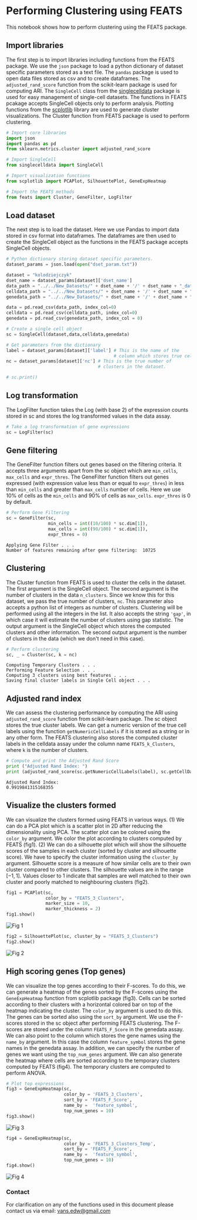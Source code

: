# Performing Clustering using FEATS

This notebook shows how to perform clustering using the FEATS package.

## Import libraries

The first step is to import libraries including functions from the FEATS package. We use the `json` package to load a python dictionary of dataset specific parameters stored as a text file. The `pandas` package is used to open data files stored as csv and to create dataframes. The `adjusted_rand_score` function from the scikit-learn package is used for computing ARI. The `SingleCell` class from the [singlecelldata](https://github.com/edwinv87/singlecell) package is used for easy management of single-cell datasets. The functions in FEATS pcakage accepts SingleCell objects only to perform analysis. Plotting functions from the [scplotlib](https://github.com/edwinv87/scplotlib) library are used to generate cluster visualizations. The Cluster function from FEATS package is used to perform clustering.

```python
# Import core libraries
import json
import pandas as pd
from sklearn.metrics.cluster import adjusted_rand_score

# Import SingleCell
from singlecelldata import SingleCell

# Import visualization functions
from scplotlib import PCAPlot, SilhouettePlot, GeneExpHeatmap

# Import the FEATS methods
from feats import Cluster, GeneFilter, LogFilter

```

## Load dataset

The next step is to load the dataset. Here we use Pandas to import data stored in csv format into dataframes. The dataframes are then used to create the SingleCell object as the functions in the FEATS package accepts SingleCell objects.

```python
# Python dictionary storing dataset specific parameters.
dataset_params = json.load(open("dset_param.txt"))

dataset = "kolodziejczyk"
dset_name = dataset_params[dataset]['dset_name']
data_path = "../../New_Datasets/" + dset_name + '/' + dset_name + "_data.csv"
celldata_path = "../../New_Datasets/" + dset_name + '/' + dset_name + "_celldata.csv"
genedata_path = "../../New_Datasets/" + dset_name + '/' + dset_name + "_genedata.csv"

data = pd.read_csv(data_path, index_col=0)
celldata = pd.read_csv(celldata_path, index_col=0)
genedata = pd.read_csv(genedata_path, index_col = 0)

# Create a single cell object
sc = SingleCell(dataset,data,celldata,genedata)

# Get parameters from the dictionary
label = dataset_params[dataset]['label'] # This is the name of the
                                         # column which stores true cell labels.
nc = dataset_params[dataset]['nc'] # This is the true number of
                                   # clusters in the dataset.

# sc.print()
```

## Log transformation

The LogFilter function takes the Log (with base 2) of the expression counts stored in sc and stores the log transformed values in the data assay.

```python
# Take a log transformation of gene expressions
sc = LogFilter(sc)
```

## Gene filtering

The GeneFilter function filters out genes based on the filtering criteria. It accepts three arguments apart from the sc object which are `min_cells`, `max_cells` and `expr_thres`. The GeneFilter function filters out genes expressed (with expression value less than or equal to `expr_thres`) in less than `min_cells` and greater than `max_cells` number of cells. Here we use 10% of cells as the `min_cells` and 90% of cells as `max_cells`. `expr_thres` is 0 by default.

```python
# Perform Gene Filtering
sc = GeneFilter(sc,
                min_cells = int((10/100) * sc.dim[1]),
                max_cells = int((90/100) * sc.dim[1]),
                expr_thres = 0)
```

    Applying Gene Filter . . .
    Number of features remaining after gene filtering:  10725
    

## Clustering

The Cluster function from FEATS is used to cluster the cells in the dataset. The first argument is the SingleCell object. The second argument is the number of clusters in the data `n_clusters`. Since we know this for this dataset, we pass the true number of clusters, `nc`. This parameter also accepts a python list of integers as number of clusters. Clustering will be performed using all the integers in the list. It also accepts the string `'gap'`, in which case it will estimate the number of clusters using gap statistic. The output argument is the SingleCell object which stores the computed clusters and other information. The second output argument is the number of clusters in the data (which we don't need in this case).

```python
# Perform clustering
sc, _ = Cluster(sc, k = nc)
```

    Computing Temporary Clusters . . .
    Performing Feature Selection . . .
    Computing 3 clusters using best features . . .
    Saving final cluster labels in Single Cell object . . .
    

## Adjusted rand index

We can assess the clustering performance by computing the ARI using `adjusted_rand_score` function from scikit-learn package. The sc object stores the true cluster labels. We can get a numeric version of the true cell labels using the function `getNumericCellLabels` if it is stored as a string or in any other form. The FEATS clustering also stores the computed cluster labels in the celldata assay under the column name `FEATS_k_Clusters`, where `k` is the number of clusters. 

```python
# Compute and print the Adjusted Rand Score
print ("Adjusted Rand Index: ")
print (adjusted_rand_score(sc.getNumericCellLabels(label), sc.getCellData("FEATS_3_Clusters")))
```

    Adjusted Rand Index: 
    0.9919841315168355
    

## Visualize the clusters formed

We can visualize the clusters formed using FEATS in various ways. (1) We can do a PCA plot which is a scatter plot in 2D after reducing the dimensionality using PCA. The scatter plot can be colored using the `color_by` argument. We color the plot according to clusters computed by FEATS (fig1). (2) We can do a silhouette plot which will show the silhouette scores of the samples in each cluster (sorted by cluster and silhouette score). We have to specify the cluster information using the `cluster_by` argument. Silhouette score is a measure of how similar cells are to their own cluster compared to other clusters. The silhouette values are in the range $[-1, 1]$. Values closer to 1 indicate that samples are well matched to their own cluster and poorly matched to neighbouring clusters (fig2).

```python
fig1 = PCAPlot(sc,
               color_by = "FEATS_3_Clusters",
               marker_size = 10,
               marker_thickness = 2)
fig1.show()
```

![Fig 1](fig1.png)

```python
fig2 = SilhouettePlot(sc, cluster_by = "FEATS_3_Clusters")
fig2.show()
```

![Fig 2](fig2.png)

## High scoring genes (Top genes)

We can visualize the top genes according to their F-scores. To do this, we can generate a heatmap of the genes sorted by the F-scores using the `GeneExpHeatmap` function from scplotlib package (fig3). Cells can be sorted according to their clusters with a horizontal colored bar on top of the heatmap indicating the cluster. The `color_by` argument is used to do this. The genes can be sorted also using the `sort_by` argument. We use the F-scores stored in the sc object after performing FEATS clustering. The F-scores are stored under the column `FEATS_F_Score` in the genedata assay. We can also point to the column which stores the gene names using the `name_by` argument. In this case the column `feature_symbol` stores the gene names in the genedata assay. In addition, we can specify the number of genes we want using the `top_num_genes` argument. We can also generate the heatmap where cells are sorted according to the temporary clusters computed by FEATS (fig4). The temporary clusters are computed to perform ANOVA.

```python
# Plot top expressions
fig3 = GeneExpHeatmap(sc,
                      color_by = 'FEATS_3_Clusters',
                      sort_by = 'FEATS_F_Score',
                      name_by =  'feature_symbol',
                      top_num_genes = 10)
fig3.show()
```

![Fig 3](fig3.png)

```python
fig4 = GeneExpHeatmap(sc,
                      color_by = 'FEATS_3_Clusters_Temp',
                      sort_by = 'FEATS_F_Score',
                      name_by =  'feature_symbol',
                      top_num_genes = 10)
fig4.show()
```

![Fig 4](fig4.png)

### Contact

For clarification on any of the functions used in this document please contact us via email: vans.edw@gmail.com
